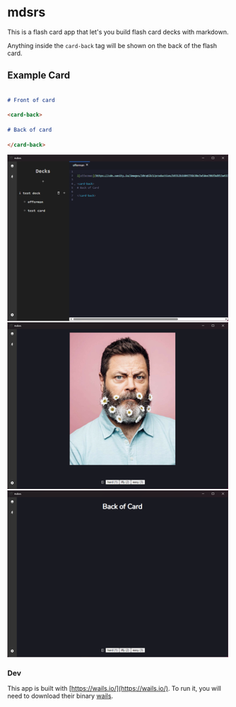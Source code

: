 # mdsrs

This is a flash card app that let's you build flash card decks with markdown.


Anything inside the `card-back` tag will be shown on the back of the flash card.

## Example Card

```markdown

# Front of card

<card-back>

# Back of card

</card-back>
```

<img src="./assets/images/editor_example.png" width="500px" />
<img src="./assets/images/offerman_card_example.png" width="500px">
<img src="./assets/images/card_back_example.png" width="500px">


### Dev

This app is built with [https://wails.io/](https://wails.io/).
To run it, you will need to download their binary [wails](https://wails.io/docs/gettingstarted/installation).
